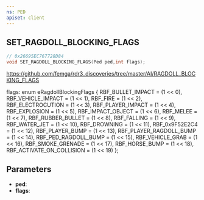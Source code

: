 ```yaml
---
ns: PED
apiset: client
---
```

## SET_RAGDOLL_BLOCKING_FLAGS

```c
// 0x26695EC767728D84
void SET_RAGDOLL_BLOCKING_FLAGS(Ped ped,int flags);
```

https://github.com/femga/rdr3_discoveries/tree/master/AI/RAGDOLL_BLOCKING_FLAGS

flags:
enum eRagdollBlockingFlags
{
	RBF_BULLET_IMPACT = (1 << 0),
	RBF_VEHICLE_IMPACT = (1 << 1),
	RBF_FIRE = (1 << 2),
	RBF_ELECTROCUTION = (1 << 3),
	RBF_PLAYER_IMPACT = (1 << 4),
	RBF_EXPLOSION = (1 << 5),
	RBF_IMPACT_OBJECT = (1 << 6),
	RBF_MELEE = (1 << 7),
	RBF_RUBBER_BULLET = (1 << 8),
	RBF_FALLING = (1 << 9),
	RBF_WATER_JET = (1 << 10),
	RBF_DROWNING = (1 << 11),
	RBF_0x9F52E2C4 = (1 << 12),
	RBF_PLAYER_BUMP = (1 << 13),
	RBF_PLAYER_RAGDOLL_BUMP = (1 << 14),
	RBF_PED_RAGDOLL_BUMP = (1 << 15),
	RBF_VEHICLE_GRAB = (1 << 16),
	RBF_SMOKE_GRENADE = (1 << 17),
	RBF_HORSE_BUMP = (1 << 18),
	RBF_ACTIVATE_ON_COLLISION = (1 << 19)
};

## Parameters
* **ped**:
* **flags**: